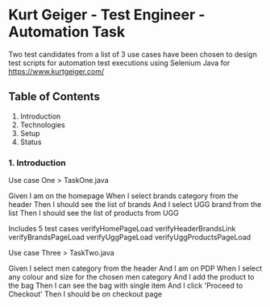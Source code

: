 # Kurt Geiger - Test Engineer - Automation Task

Two test candidates from a list of 3 use cases have been chosen to design test scripts for automation test executions using Selenium Java for https://www.kurtgeiger.com/

## Table of Contents
1. Introduction
2. Technologies
3. Setup
4. Status


### 1. Introduction 

Use case One > TaskOne.java

Given I am on the homepage
When I select brands category from the header
Then I should see the list of brands
And I select UGG brand from the list
Then I should see the list of products from UGG

Includes 5 test cases
verifyHomePageLoad
verifyHeaderBrandsLink
verifyBrandsPageLoad
verifyUggPageLoad
verifyUggProductsPageLoad

Use case Three > TaskTwo.java

Given I select men category from the header
And I am on PDP
When I select any colour and size for the chosen men category
And I add the product to the bag
Then I can see the bag with single item
And I click 'Proceed to Checkout'
Then I should be on checkout page



